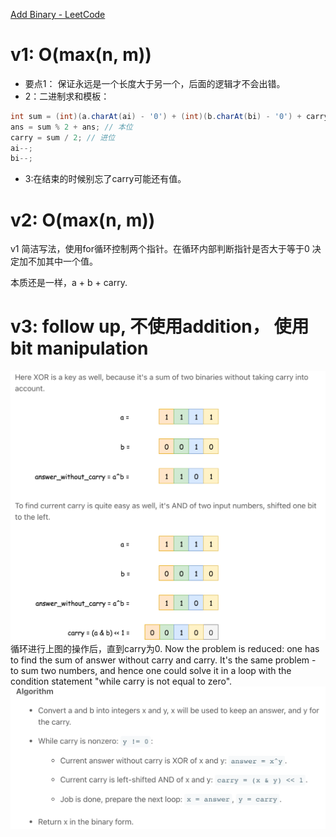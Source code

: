 [Add Binary - LeetCode](https://leetcode.com/problems/add-binary/)
# v1: O(max(n, m))
- 要点1： 保证永远是一个长度大于另一个，后面的逻辑才不会出错。
- 2：二进制求和模板：
```java
int sum = (int)(a.charAt(ai) - '0') + (int)(b.charAt(bi) - '0') + carry; // sum 只有四个可能，0，1，2，3
ans = sum % 2 + ans; // 本位
carry = sum / 2; // 进位
ai--;
bi--;
```
- 3:在结束的时候别忘了carry可能还有值。

# v2: O(max(n, m))
v1 简洁写法，使用for循环控制两个指针。在循环内部判断指针是否大于等于0 决定加不加其中一个值。

本质还是一样，a + b + carry.

# v3: follow up, 不使用addition， 使用bit manipulation
![](2021-09-03-18-49-57.png)
循环进行上图的操作后，直到carry为0.
Now the problem is reduced: one has to find the sum of answer without carry and carry. It's the same problem - to sum two numbers, and hence one could solve it in a loop with the condition statement "while carry is not equal to zero".    
![](2021-09-03-18-51-08.png)